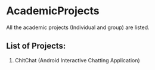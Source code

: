 # AcademicProjects
All the academic projects (Individual and group) are listed.

## List of Projects:

1. ChitChat (Android Interactive Chatting Application)
